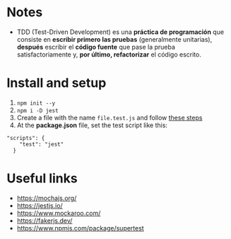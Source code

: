 # Notes

- TDD (Test-Driven Development) es una **práctica de programación** que consiste en **escribir primero las pruebas** (generalmente unitarias), **después** escribir el **código fuente** que pase la prueba satisfactoriamente y, **por último, refactorizar** el código escrito.

# Install and setup
1. `npm init --y`
2. `npm i -D jest`
3. Create a file with the name `file.test.js` and follow [these steps](https://jestjs.io/docs/getting-started)
4. At the **package.json** file, set the test script like this:
```
"scripts": {
    "test": "jest"
  }
```

# Useful links
- https://mochajs.org/
- https://jestjs.io/
- https://www.mockaroo.com/
- https://fakerjs.dev/
- https://www.npmjs.com/package/supertest